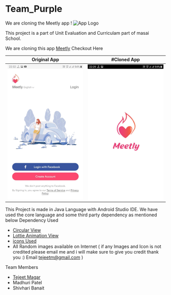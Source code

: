 # Team_Purple 
We are cloning the Meetly app ! <img src="https://tejeet.com/shared/meetlyclone/logo.png" alt="App Logo" width="200"/>


This project is a part of Unit Evaluation and Curriculam part of masai School.

We are cloning this app [Meetly](https://play.google.com/store/apps/details?id=com.improverllc.meetly&hl=en_IN&gl=US) Checkout Here

Original App | #Cloned App
 --- | --- 
 ![Original Meetly](example/originalsm.gif) | ![Cloned Meetly](example/clonedsm.gif)


This Project is made in Java Language with Android Studio IDE. We have used the core language and some third party dependency as mentioned below
Dependency Used 
- [Circular View](https://github.com/hdodenhof/CircleImageView) 
- [Lottie Animation View](https://github.com/airbnb/lottie-android)
- [icons Used](https://www.flaticon.com/)
- All Random images available on Internet ( if any Images and Icon is not credited please email me and i will make sure to give you credit thank you :) Email tejeetm@gmail.com )

Team Members 
- [Tejeet Magar](https://tejeet.com/)
- Madhuri Patel
- Shivhari Banait
